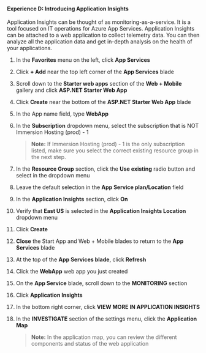 #### Experience D: Introducing Application Insights
Application Insights can be thought of as monitoring-as-a-service. It is a tool focused on IT operations for Azure App Services. Application Insights can be attached to a web application to collect telemetry data. You can then analyze all the application data and get in-depth analysis on the health of your applications.

1. In the **Favorites** menu on the left, click **App Services**

1. Click **+ Add** near the top left corner of the **App Services** blade

1. Scroll down to the **Starter web apps** section of the **Web + Mobile** gallery and click **ASP.NET Starter Web App** 

1. Click **Create** near the bottom of the **ASP.NET Starter Web App** blade

1. In the App name field, type **WebApp<inject story-id="story://content-private/content/iai/imm/IaaS_Monitor_Manage/a_Introducing_Azure_Management_Solutions" key="resourceGroupName"/>**

1. In the **Subscription** dropdown menu, select the subscription that is NOT Immersion Hosting (prod) - 1

    >**Note:** If Immersion Hosting (prod) - 1 is the only subscription listed, make sure you select the correct existing resource group in the next step.

1. In the **Resource Group** section, click the **Use existing** radio button and select **<inject story-id="story://content-private/content/iai/imm/IaaS_Monitor_Manage/a_Introducing_Azure_Management_Solutions" key="resourceGroupName"/>** in the dropdown menu

1. Leave the default selection in the **App Service plan/Location** field

1. In the **Application Insights** section, click **On**

1. Verify that **East US** is selected in the **Application Insights Location** dropdown menu 

1. Click **Create**

1. **Close** the Start App and Web + Mobile blades to return to the **App Services** blade

1. At the top of the **App Services blade**, click **Refresh**

1. Click the **WebApp<inject story-id="story://content-private/content/iai/imm/IaaS_Monitor_Manage/a_Introducing_Azure_Management_Solutions"  key="resourceGroupName"/>** web app you just created

1. On the **App Service** blade, scroll down to the **MONITORING** section

1. Click **Application Insights**

1. In the bottom right corner, click **VIEW MORE IN APPLICATION INSIGHTS**

1. In the **INVESTIGATE** section of the settings menu, click the **Application Map**

     >**Note:** In the application map, you can review the different components and status of the web application